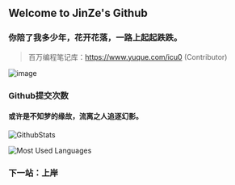 ##  Welcome to JinZe's Github 

### 你陪了我多少年，花开花落，一路上起起跌跌。

> 百万编程笔记库：https://www.yuque.com/icu0 (Contributor)

![image](https://user-images.githubusercontent.com/84832795/212478754-bb2b6468-c2ef-486b-ae8b-a79a0faf715d.png)
<br/>


### Github提交次数<br/>
#### 或许是不知梦的缘故，流离之人追逐幻影。<br/>
![GithubStats](https://github-readme-stats.vercel.app/api?username=Jinzedev&show_icons=true&theme=dark&count_private=true)

<!-- github使用语言 -->
![Most Used Languages](https://github-readme-stats.vercel.app/api/top-langs/?username=17912099850&theme=dark&layout=compact) 

### 下一站：上岸
<br/>
